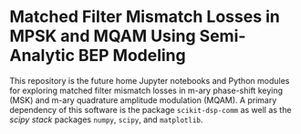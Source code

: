 # Matched Filter Mismatch Losses in MPSK and MQAM Using Semi-Analytic BEP Modeling
This repository is the future home Jupyter notebooks and Python modules for exploring matched filter mismatch losses in m-ary phase-shift keying (MSK) and m-ary quadrature amplitude modulation (MQAM). A primary dependency of this software is the package `scikit-dsp-comm` as well as the *scipy stack* packages `numpy`, `scipy`, and `matplotlib`.

